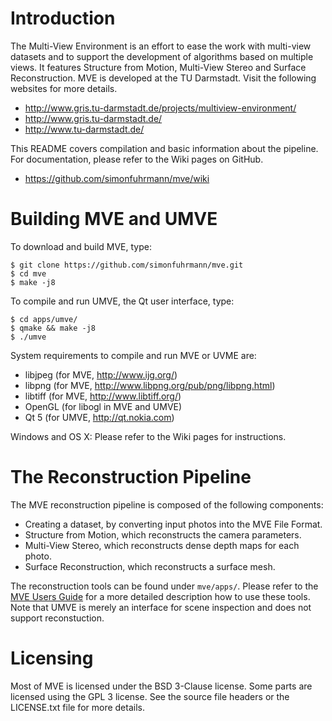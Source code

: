 # Introduction

The Multi-View Environment is an effort to ease the work with multi-view
datasets and to support the development of algorithms based on multiple
views. It features Structure from Motion, Multi-View Stereo and Surface
Reconstruction. MVE is developed at the TU Darmstadt. Visit the following
websites for more details.

 * http://www.gris.tu-darmstadt.de/projects/multiview-environment/
 * http://www.gris.tu-darmstadt.de/
 * http://www.tu-darmstadt.de/

This README covers compilation and basic information about the
pipeline. For documentation, please refer to the Wiki pages on GitHub.

  * https://github.com/simonfuhrmann/mve/wiki


# Building MVE and UMVE

To download and build MVE, type:

    $ git clone https://github.com/simonfuhrmann/mve.git
    $ cd mve
    $ make -j8

To compile and run UMVE, the Qt user interface, type:

    $ cd apps/umve/
    $ qmake && make -j8
    $ ./umve

System requirements to compile and run MVE or UVME are:

 * libjpeg (for MVE, http://www.ijg.org/)
 * libpng (for MVE, http://www.libpng.org/pub/png/libpng.html)
 * libtiff (for MVE, http://www.libtiff.org/)
 * OpenGL (for libogl in MVE and UMVE)
 * Qt 5 (for UMVE, http://qt.nokia.com)

Windows and OS X: Please refer to the Wiki pages for instructions.


# The Reconstruction Pipeline

The MVE reconstruction pipeline is composed of the following components:

* Creating a dataset, by converting input photos into the MVE File Format.
* Structure from Motion, which reconstructs the camera parameters.
* Multi-View Stereo, which reconstructs dense depth maps for each photo.
* Surface Reconstruction, which reconstructs a surface mesh.

The reconstruction tools can be found under `mve/apps/`. Please refer to the 
[MVE Users Guide](https://github.com/simonfuhrmann/mve/wiki/MVE-Users-Guide)
for a more detailed description how to use these tools. Note that UMVE is
merely an interface for scene inspection and does not support reconstuction.


# Licensing

Most of MVE is licensed under the BSD 3-Clause license. Some parts are
licensed using the GPL 3 license. See the source file headers or the
LICENSE.txt file for more details.
